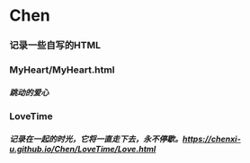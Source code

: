 # Chen
### 记录一些自写的HTML
### MyHeart/MyHeart.html
##### 跳动的爱心
### LoveTime
##### 记录在一起的时光，它将一直走下去，永不停歇。https://chenxi-u.github.io/Chen/LoveTime/Love.html
